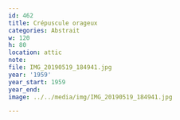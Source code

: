 ```yaml
---
id: 462
title: Crépuscule orageux
categories: Abstrait
w: 120
h: 80
location: attic
note:
file: IMG_20190519_184941.jpg
year: '1959'
year_start: 1959
year_end:
image: ../../media/img/IMG_20190519_184941.jpg

---
```

